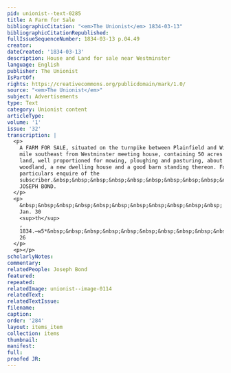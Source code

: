 ```yaml
---
pid: unionist--text-0285
title: A Farm for Sale
bibliographicCitation: "<em>The Unionist</em> 1834-03-13"
bibliographicCitationRepublished: 
fullIssueSequenceNumber: 1834-03-13 p.04.49
creator: 
dateCreated: '1834-03-13'
description: House and Land for sale near Westminster
language: English
publisher: The Unionist
IsPartOf: 
rights: https://creativecommons.org/publicdomain/mark/1.0/
source: "<em>The Unionist</em>"
subject: Advertisements
type: Text
category: Unionist content
articleType: 
volume: '1'
issue: '32'
transcription: |
  <p>
    A FARM FOR SALE, situated on the turnpike between Plainfield and Windham, one
    mile southeast from Westminster meeting house, containing 50 acres of good
    land, well proportioned for mowing, ploughing and pasturing, about 13 acres of
    woodland, a new dwelling house and a good barn standing thereon. For further
    particulars enquire of the
    subscriber.&nbsp;&nbsp;&nbsp;&nbsp;&nbsp;&nbsp;&nbsp;&nbsp;&nbsp;&nbsp;&nbsp;&nbsp;&nbsp;&nbsp;&nbsp;&nbsp;&nbsp;&nbsp;&nbsp;&nbsp;&nbsp;&nbsp;&nbsp;&nbsp;&nbsp;&nbsp;
    JOSEPH BOND.
  </p>
  <p>
    &nbsp;&nbsp;&nbsp;&nbsp;&nbsp;&nbsp;&nbsp;&nbsp;&nbsp;&nbsp;&nbsp; Canterbury,
    Jan. 30
    <sup>th</sup>
    ,
    1834.—w5*&nbsp;&nbsp;&nbsp;&nbsp;&nbsp;&nbsp;&nbsp;&nbsp;&nbsp;&nbsp;&nbsp;&nbsp;&nbsp;&nbsp;&nbsp;&nbsp;&nbsp;&nbsp;&nbsp;&nbsp;&nbsp;&nbsp;&nbsp;&nbsp;&nbsp;&nbsp;&nbsp;&nbsp;&nbsp;&nbsp;&nbsp;&nbsp;&nbsp;&nbsp;&nbsp;&nbsp;&nbsp;&nbsp;&nbsp;&nbsp;
    26
  </p>
  <p></p>
scholarlyNotes: 
commentary: 
relatedPeople: Joseph Bond
featured: 
repeated: 
relatedImage: unionist--image-0114
relatedText: 
relatedTextIssue: 
filename: 
caption: 
order: '284'
layout: items_item
collection: items
thumbnail: 
manifest: 
full: 
proofed JR: 
---
```

